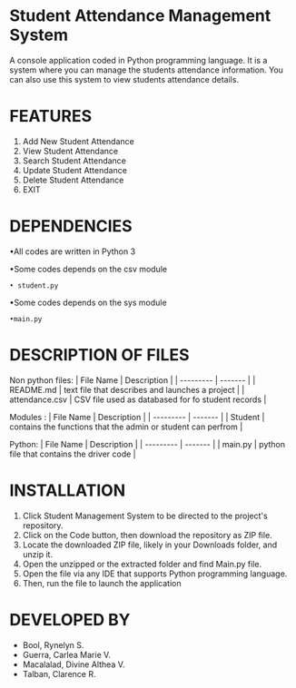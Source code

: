 # Student Attendance Management System

A console application coded in Python programming language. It is a system where you can manage the students attendance information. You can also use this system to view students attendance details.

# FEATURES
1. Add New Student Attendance
2. View Student Attendance
3. Search Student Attendance
4. Update Student Attendance
5. Delete Student Attendance
6. EXIT

# DEPENDENCIES

•All codes are written in Python 3

•Some codes depends on the csv module
    
    • student.py
    
•Some codes depends on the sys module
    
    •main.py
    
# DESCRIPTION OF FILES

Non python files:
| File Name | Description |
| --------- | ------- |
| README.md | text file that describes and launches a project |
| attendance.csv | CSV file used as databased for fo student records |

Modules :
| File Name | Description |
| --------- | ------- |
| Student | contains the functions that the admin or student can perfrom |

Python:
| File Name | Description |
| --------- | ------- |
| main.py | python file that contains the driver code |


# INSTALLATION
1. Click Student Management System to be directed to the project's repository.
2. Click on the Code button, then download the repository as ZIP file.
3. Locate the downloaded ZIP file, likely in your Downloads folder, and unzip it.
4. Open the unzipped or the extracted folder and find Main.py file.
5. Open the file via any IDE that supports Python programming language.
6. Then, run the file to launch the application

# DEVELOPED BY

*  Bool, Rynelyn S.
*  Guerra, Carlea Marie V.
*  Macalalad, Divine Althea V.
*  Talban, Clarence R.


